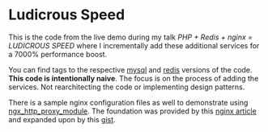 # Ludicrous Speed

This is the code from the live demo during my talk _PHP + Redis + nginx = LUDICROUS SPEED_ where I incrementally add these additional services for a 7000% performance boost.

You can find tags to the respective [mysql](https://github.com/jasonmccreary/ludicrous-speed/releases/tag/mysql) and [redis](https://github.com/jasonmccreary/ludicrous-speed/releases/tag/redis) versions of the code. **This code is intentionally naive**. The focus is on the process of adding the services. Not rearchitecting the code or implementing design patterns.

There is a sample nginx configuration files as well to demonstrate using [ngx_http_proxy_module](http://nginx.org/en/docs/http/ngx_http_proxy_module.html). The foundation was provided by this [nginx article](https://docs.nginx.com/nginx/admin-guide/web-server/reverse-proxy/) and expanded upon by this [gist](https://gist.github.com/utahta/4466587).
